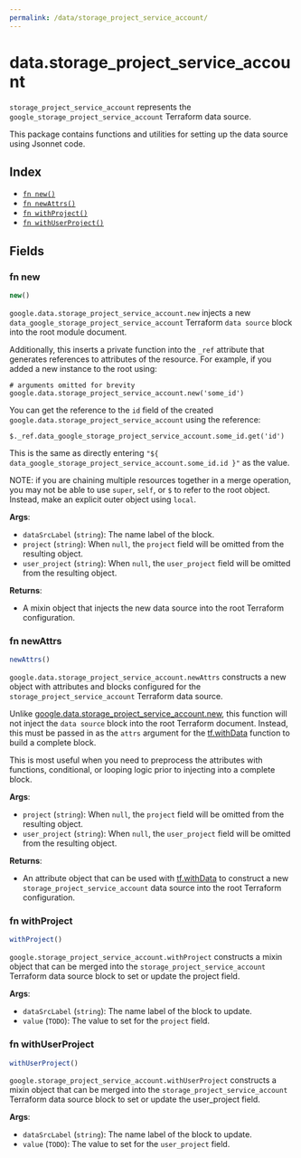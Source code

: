 ```yaml
---
permalink: /data/storage_project_service_account/
---
```


# data.storage_project_service_account

`storage_project_service_account` represents the `google_storage_project_service_account` Terraform data source.



This package contains functions and utilities for setting up the data source using Jsonnet code.


## Index

* [`fn new()`](#fn-new)
* [`fn newAttrs()`](#fn-newattrs)
* [`fn withProject()`](#fn-withproject)
* [`fn withUserProject()`](#fn-withuserproject)

## Fields

### fn new

```ts
new()
```


`google.data.storage_project_service_account.new` injects a new `data_google_storage_project_service_account` Terraform `data source`
block into the root module document.

Additionally, this inserts a private function into the `_ref` attribute that generates references to attributes of the
resource. For example, if you added a new instance to the root using:

    # arguments omitted for brevity
    google.data.storage_project_service_account.new('some_id')

You can get the reference to the `id` field of the created `google.data.storage_project_service_account` using the reference:

    $._ref.data_google_storage_project_service_account.some_id.get('id')

This is the same as directly entering `"${ data_google_storage_project_service_account.some_id.id }"` as the value.

NOTE: if you are chaining multiple resources together in a merge operation, you may not be able to use `super`, `self`,
or `$` to refer to the root object. Instead, make an explicit outer object using `local`.

**Args**:
  - `dataSrcLabel` (`string`): The name label of the block.
  - `project` (`string`):  When `null`, the `project` field will be omitted from the resulting object.
  - `user_project` (`string`):  When `null`, the `user_project` field will be omitted from the resulting object.

**Returns**:
- A mixin object that injects the new data source into the root Terraform configuration.


### fn newAttrs

```ts
newAttrs()
```


`google.data.storage_project_service_account.newAttrs` constructs a new object with attributes and blocks configured for the `storage_project_service_account`
Terraform data source.

Unlike [google.data.storage_project_service_account.new](#fn-storageprojectserviceaccountnew), this function will not inject the `data source`
block into the root Terraform document. Instead, this must be passed in as the `attrs` argument for the
[tf.withData](https://github.com/tf-libsonnet/core/tree/main/docs#fn-withdata) function to build a complete block.

This is most useful when you need to preprocess the attributes with functions, conditional, or looping logic prior to
injecting into a complete block.

**Args**:
  - `project` (`string`):  When `null`, the `project` field will be omitted from the resulting object.
  - `user_project` (`string`):  When `null`, the `user_project` field will be omitted from the resulting object.

**Returns**:
  - An attribute object that can be used with [tf.withData](https://github.com/tf-libsonnet/core/tree/main/docs#fn-withdata) to construct a new `storage_project_service_account` data source into the root Terraform configuration.


### fn withProject

```ts
withProject()
```

`google.storage_project_service_account.withProject` constructs a mixin object that can be merged into the `storage_project_service_account`
Terraform data source block to set or update the project field.



**Args**:
  - `dataSrcLabel` (`string`): The name label of the block to update.
  - `value` (`TODO`): The value to set for the `project` field.


### fn withUserProject

```ts
withUserProject()
```

`google.storage_project_service_account.withUserProject` constructs a mixin object that can be merged into the `storage_project_service_account`
Terraform data source block to set or update the user_project field.



**Args**:
  - `dataSrcLabel` (`string`): The name label of the block to update.
  - `value` (`TODO`): The value to set for the `user_project` field.
